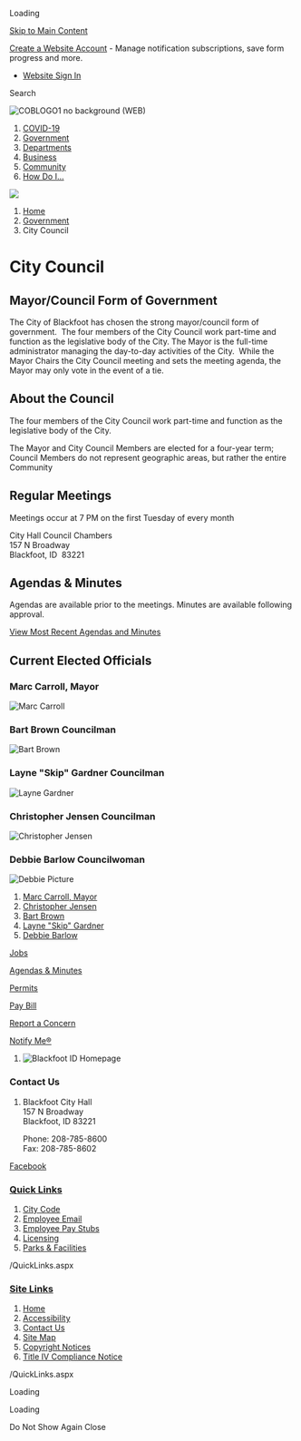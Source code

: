 Loading

[Skip to Main Content](https://www.cityofblackfoot.org/173/City-Council/)

[Create a Website Account](https://www.cityofblackfoot.org/MyAccount/ProfileCreate) - Manage notification subscriptions, save form progress and more.   

- [Website Sign In](https://www.cityofblackfoot.org/MyAccount)

Search

![COBLOGO1 no background (WEB)](https://www.cityofblackfoot.org/ImageRepository/Document?documentID=1698)

1. [COVID-19](https://www.cityofblackfoot.org/379/COVID-19)
2. [Government](https://www.cityofblackfoot.org/27/Government)
3. [Departments](https://www.cityofblackfoot.org/101/Departments)
4. [Business](https://www.cityofblackfoot.org/35/Business)
5. [Community](https://www.cityofblackfoot.org/31/Community)
6. [How Do I...](https://www.cityofblackfoot.org/9/How-Do-I)

<!--THE END-->

![](https://www.cityofblackfoot.org/ImageRepository/Document?documentID=1971)

1. [Home](https://www.cityofblackfoot.org)
2. [Government](https://www.cityofblackfoot.org/27/Government)
3. City Council

# City Council

## Mayor/Council Form of Government

The City of Blackfoot has chosen the strong mayor/council form of government.  The four members of the City Council work part-time and function as the legislative body of the City. The Mayor is the full-time administrator managing the day-to-day activities of the City.  While the Mayor Chairs the City Council meeting and sets the meeting agenda, the Mayor may only vote in the event of a tie.

## About the Council

The four members of the City Council work part-time and function as the legislative body of the City.

The Mayor and City Council Members are elected for a four-year term; Council Members do not represent geographic areas, but rather the entire Community

## Regular Meetings

Meetings occur at 7 PM on the first Tuesday of every month

City Hall Council Chambers  
157 N Broadway  
Blackfoot, ID  83221

## Agendas &amp; Minutes

Agendas are available prior to the meetings. Minutes are available following approval.

[View Most Recent Agendas and Minutes](https://www.cityofblackfoot.org/AgendaCenter/City-Council-3)

## Current Elected Officials

### Marc Carroll, Mayor

![Marc Carroll](https://www.cityofblackfoot.org/ImageRepository/Document?documentID=110 "Marc Carroll")

### Bart Brown Councilman

![Bart Brown](https://www.cityofblackfoot.org/ImageRepository/Document?documentID=106 "Bart Brown")

### Layne "Skip" Gardner Councilman

![Layne Gardner](https://www.cityofblackfoot.org/ImageRepository/Document?documentID=109 "Layne Gardner")

### Christopher Jensen Councilman

![Christopher Jensen](https://www.cityofblackfoot.org/ImageRepository/Document?documentID=107 "Christopher Jensen")

### Debbie Barlow Councilwoman

![Debbie Picture](https://www.cityofblackfoot.org/ImageRepository/Document?documentID=1693 "Debbie Picture")

1. [Marc Carroll, Mayor](https://www.cityofblackfoot.org/176/Marc-Carroll-Mayor)
2. [Christopher Jensen](https://www.cityofblackfoot.org/177/Christopher-Jensen)
3. [Bart Brown](https://www.cityofblackfoot.org/178/Bart-Brown)
4. [Layne "Skip" Gardner](https://www.cityofblackfoot.org/180/Layne-Skip-Gardner)
5. [Debbie Barlow](https://www.cityofblackfoot.org/488/Debbie-Barlow)

[Jobs](https://www.cityofblackfoot.org/185/Career-Opportunities)

[Agendas &amp; Minutes](https://www.cityofblackfoot.org/AgendaCenter)

[Permits](https://www.cityofblackfoot.org/166/Permits-Applications)

[Pay Bill](https://www.xpressbillpay.com/)

[Report a Concern](https://www.cityofblackfoot.org/FormCenter/City-Forms-9/Fix-It-Form-56)

[Notify Me®](https://www.cityofblackfoot.org/list.aspx)

1. ![Blackfoot ID Homepage](https://www.cityofblackfoot.org/ImageRepository/Document?documentId=1629)

### Contact Us

1. Blackfoot City Hall  
   157 N Broadway  
   Blackfoot, ID 83221
   
   Phone: 208-785-8600  
   Fax: 208-785-8602

[Facebook](https://www.cityofblackfoot.org/facebook)

### [Quick Links](https://www.cityofblackfoot.org/QuickLinks.aspx?CID=17)

1. [City Code](https://www.cityofblackfoot.org/167/City-Code)
2. [Employee Email](https://www.office.com/?auth=2)
3. [Employee Pay Stubs](https://my.doculivery.com/External/CityofBlackfoot/Login.aspx)
4. [Licensing](https://www.cityofblackfoot.org/213/Licensing)
5. [Parks &amp; Facilities](https://www.cityofblackfoot.org/138/Parks-Facilities)

/QuickLinks.aspx

### [Site Links](https://www.cityofblackfoot.org/QuickLinks.aspx?CID=18)

1. [Home](https://www.cityofblackfoot.org)
2. [Accessibility](https://www.cityofblackfoot.org/accessibility)
3. [Contact Us](https://www.cityofblackfoot.org/directory)
4. [Site Map](https://www.cityofblackfoot.org/sitemap)
5. [Copyright Notices](https://www.cityofblackfoot.org/site/copyright)
6. [Title IV Compliance Notice](https://www.cityofblackfoot.org/190/ADA-Section-504-EEO-Fair-Housing)

/QuickLinks.aspx

Loading

Loading

Do Not Show Again Close